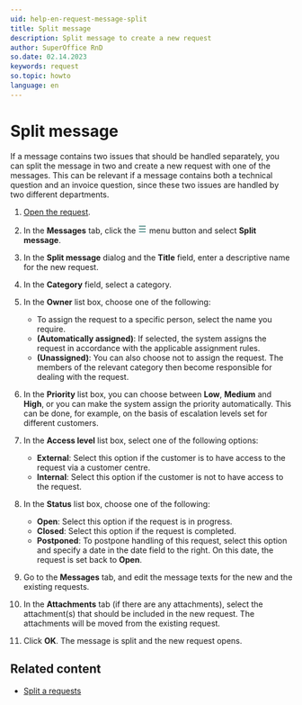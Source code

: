 ```yaml
---
uid: help-en-request-message-split
title: Split message
description: Split message to create a new request
author: SuperOffice RnD
so.date: 02.14.2023
keywords: request
so.topic: howto
language: en
---
```


# Split message

If a message contains two issues that should be handled separately, you can split the message in two and create a new request with one of the messages. This can be relevant if a message contains both a technical question and an invoice question, since these two issues are handled by two different departments.

1. [Open the request][1].

1. In the **Messages** tab, click the ![icon][img1] menu button and select **Split message**.

1. In the **Split message** dialog and the **Title** field, enter a descriptive name for the new request.

1. In the **Category** field, select a category.

1. In the **Owner** list box, choose one of the following:
    * To assign the request to a specific person, select the name you require.
    * **(Automatically assigned)**: If selected, the system assigns the request in accordance with the applicable assignment rules.
    * **(Unassigned)**: You can also choose not to assign the request. The members of the relevant category then become responsible for dealing with the request.

1. In the **Priority** list box, you can choose between **Low**, **Medium** and **High**, or you can make the system assign the priority automatically. This can be done, for example, on the basis of escalation levels set for different customers.

1. In the **Access level** list box, select one of the following options:
    * **External**: Select this option if the customer is to have access to the request via a customer centre.
    * **Internal**: Select this option if the customer is not to have access to the request.

1. In the **Status** list box, choose one of the following:
    * **Open**: Select this option if the request is in progress.
    * **Closed**: Select this option if the request is completed.
    * **Postponed**: To postpone handling of this request, select this option and specify a date in the date field to the right. On this date, the request is set back to **Open**.

1. Go to the **Messages** tab, and edit the message texts for the new and the existing requests.

1. In the **Attachments** tab (if there are any attachments), select the attachment(s) that should be included in the new request. The attachments will be moved from the existing request.

1. Click **OK**. The message is split and the new request opens.

## Related content

* [Split a requests][2]

<!-- Referenced links -->
[1]: ../index.md#open
[2]: split-request.md

<!-- Referenced images -->
[img1]: ../../../../media/icons/btn-menu.png
